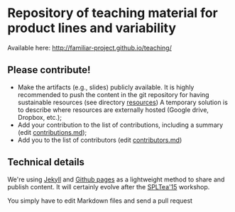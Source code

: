# Repository of teaching material for product lines and variability
 
Available here: http://familiar-project.github.io/teaching/

## Please contribute!

 *  Make the artifacts (e.g., slides) publicly available. It is highly recommended to
  push the content in the git repository for having sustainable
  resources (see directory [resources](../resources))
  A temporary solution is to describe where resources are externally hosted (Google drive, Dropbox, etc.);
 * Add your contribution to the list of contributions, including a summary (edit [contributions.md](../_includes/contributions.md));
 * Add you to the list of contributors (edit [contributors.md](../_includes/contributors.md))

## Technical details

We're using [Jekyll](http://jekyllrb.com/docs/structure/) and [Github pages](https://help.github.com/categories/github-pages-basics/) as a lightweight method to share and publish content. 
It will certainly evolve after the [SPLTea'15](spltea.irisa.fr) workshop. 

You simply have to edit Markdown files and send a pull request
